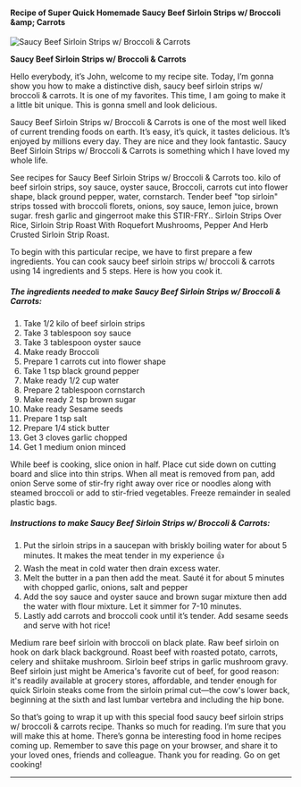             

#### Recipe of Super Quick Homemade Saucy Beef Sirloin Strips w/ Broccoli &amp;amp; Carrots

![Saucy Beef Sirloin Strips w/ Broccoli &amp; Carrots](https://img-global.cpcdn.com/recipes/b99c01c9e46065f0/751x532cq70/saucy-beef-sirloin-strips-w-broccoli-carrots-recipe-main-photo.jpg)

**Saucy Beef Sirloin Strips w/ Broccoli &amp; Carrots**

Hello everybody, it’s John, welcome to my recipe site. Today, I’m gonna show you how to make a distinctive dish, saucy beef sirloin strips w/ broccoli & carrots. It is one of my favorites. This time, I am going to make it a little bit unique. This is gonna smell and look delicious.

Saucy Beef Sirloin Strips w/ Broccoli & Carrots is one of the most well liked of current trending foods on earth. It’s easy, it’s quick, it tastes delicious. It’s enjoyed by millions every day. They are nice and they look fantastic. Saucy Beef Sirloin Strips w/ Broccoli & Carrots is something which I have loved my whole life.

See recipes for Saucy Beef Sirloin Strips w/ Broccoli & Carrots too. kilo of beef sirloin strips, soy sauce, oyster sauce, Broccoli, carrots cut into flower shape, black ground pepper, water, cornstarch. Tender beef "top sirloin" strips tossed with broccoli florets, onions, soy sauce, lemon juice, brown sugar. fresh garlic and gingerroot make this STIR-FRY.. Sirloin Strips Over Rice, Sirloin Strip Roast With Roquefort Mushrooms, Pepper And Herb Crusted Sirloin Strip Roast.

To begin with this particular recipe, we have to first prepare a few ingredients. You can cook saucy beef sirloin strips w/ broccoli & carrots using 14 ingredients and 5 steps. Here is how you cook it.

##### The ingredients needed to make Saucy Beef Sirloin Strips w/ Broccoli & Carrots:

1.  Take 1/2 kilo of beef sirloin strips
2.  Take 3 tablespoon soy sauce
3.  Take 3 tablespoon oyster sauce
4.  Make ready Broccoli
5.  Prepare 1 carrots cut into flower shape
6.  Take 1 tsp black ground pepper
7.  Make ready 1/2 cup water
8.  Prepare 2 tablespoon cornstarch
9.  Make ready 2 tsp brown sugar
10.  Make ready Sesame seeds
11.  Prepare 1 tsp salt
12.  Prepare 1/4 stick butter
13.  Get 3 cloves garlic chopped
14.  Get 1 medium onion minced

While beef is cooking, slice onion in half. Place cut side down on cutting board and slice into thin strips. When all meat is removed from pan, add onion Serve some of stir-fry right away over rice or noodles along with steamed broccoli or add to stir-fried vegetables. Freeze remainder in sealed plastic bags.

##### Instructions to make Saucy Beef Sirloin Strips w/ Broccoli & Carrots:

1.  Put the sirloin strips in a saucepan with briskly boiling water for about 5 minutes. It makes the meat tender in my experience 👍
2.  Wash the meat in cold water then drain excess water.
3.  Melt the butter in a pan then add the meat. Sauté it for about 5 minutes with chopped garlic, onions, salt and pepper
4.  Add the soy sauce and oyster sauce and brown sugar mixture then add the water with flour mixture. Let it simmer for 7-10 minutes.
5.  Lastly add carrots and broccoli cook until it’s tender. Add sesame seeds and serve with hot rice!

Medium rare beef sirloin with broccoli on black plate. Raw beef sirloin on hook on dark black background. Roast beef with roasted potato, carrots, celery and shiitake mushroom. Sirloin beef strips in garlic mushroom gravy. Beef sirloin just might be America's favorite cut of beef, for good reason: it's readily available at grocery stores, affordable, and tender enough for quick Sirloin steaks come from the sirloin primal cut—the cow's lower back, beginning at the sixth and last lumbar vertebra and including the hip bone.

So that’s going to wrap it up with this special food saucy beef sirloin strips w/ broccoli & carrots recipe. Thanks so much for reading. I’m sure that you will make this at home. There’s gonna be interesting food in home recipes coming up. Remember to save this page on your browser, and share it to your loved ones, friends and colleague. Thank you for reading. Go on get cooking!

* * *
